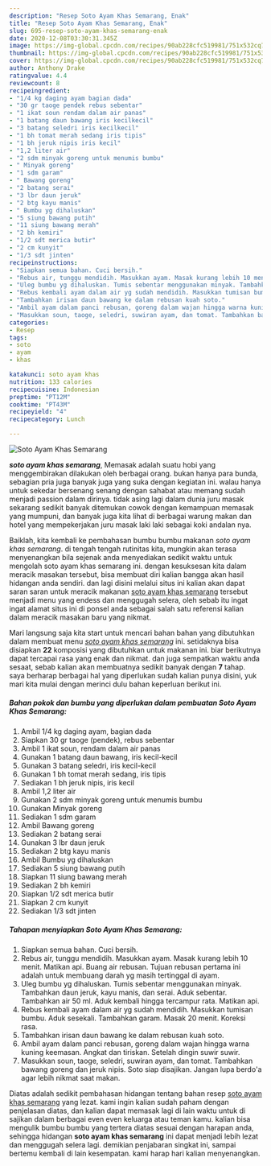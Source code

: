 ```yaml
---
description: "Resep Soto Ayam Khas Semarang, Enak"
title: "Resep Soto Ayam Khas Semarang, Enak"
slug: 695-resep-soto-ayam-khas-semarang-enak
date: 2020-12-08T03:30:31.345Z
image: https://img-global.cpcdn.com/recipes/90ab228cfc519981/751x532cq70/soto-ayam-khas-semarang-foto-resep-utama.jpg
thumbnail: https://img-global.cpcdn.com/recipes/90ab228cfc519981/751x532cq70/soto-ayam-khas-semarang-foto-resep-utama.jpg
cover: https://img-global.cpcdn.com/recipes/90ab228cfc519981/751x532cq70/soto-ayam-khas-semarang-foto-resep-utama.jpg
author: Anthony Drake
ratingvalue: 4.4
reviewcount: 8
recipeingredient:
- "1/4 kg daging ayam bagian dada"
- "30 gr taoge pendek rebus sebentar"
- "1 ikat soun rendam dalam air panas"
- "1 batang daun bawang iris kecilkecil"
- "3 batang seledri iris kecilkecil"
- "1 bh tomat merah sedang iris tipis"
- "1 bh jeruk nipis iris kecil"
- "1,2 liter air"
- "2 sdm minyak goreng untuk menumis bumbu"
- " Minyak goreng"
- "1 sdm garam"
- " Bawang goreng"
- "2 batang serai"
- "3 lbr daun jeruk"
- "2 btg kayu manis"
- " Bumbu yg dihaluskan"
- "5 siung bawang putih"
- "11 siung bawang merah"
- "2 bh kemiri"
- "1/2 sdt merica butir"
- "2 cm kunyit"
- "1/3 sdt jinten"
recipeinstructions:
- "Siapkan semua bahan. Cuci bersih."
- "Rebus air, tunggu mendidih. Masukkan ayam. Masak kurang lebih 10 menit. Matikan api. Buang air rebusan. Tujuan rebusan pertama ini adalah untuk membuang darah yg masih tertinggal di ayam."
- "Uleg bumbu yg dihaluskan. Tumis sebentar menggunakan minyak. Tambahkan daun jeruk, kayu manis, dan serai. Aduk sebentar. Tambahkan air 50 ml. Aduk kembali hingga tercampur rata. Matikan api."
- "Rebus kembali ayam dalam air yg sudah mendidih. Masukkan tumisan bumbu. Aduk sesekali. Tambahkan garam. Masak 20 menit. Koreksi rasa."
- "Tambahkan irisan daun bawang ke dalam rebusan kuah soto."
- "Ambil ayam dalam panci rebusan, goreng dalam wajan hingga warna kuning keemasan. Angkat dan tiriskan. Setelah dingin suwir suwir."
- "Masukkan soun, taoge, seledri, suwiran ayam, dan tomat. Tambahkan bawang goreng dan jeruk nipis. Soto siap disajikan. Jangan lupa berdo&#39;a agar lebih nikmat saat makan."
categories:
- Resep
tags:
- soto
- ayam
- khas

katakunci: soto ayam khas 
nutrition: 133 calories
recipecuisine: Indonesian
preptime: "PT12M"
cooktime: "PT43M"
recipeyield: "4"
recipecategory: Lunch

---
```



![Soto Ayam Khas Semarang](https://img-global.cpcdn.com/recipes/90ab228cfc519981/751x532cq70/soto-ayam-khas-semarang-foto-resep-utama.jpg)

<b><i>soto ayam khas semarang</i></b>, Memasak adalah suatu hobi yang menggembirakan dilakukan oleh berbagai orang. bukan hanya para bunda, sebagian pria juga banyak juga yang suka dengan kegiatan ini. walau hanya untuk sekedar bersenang senang dengan sahabat atau memang sudah menjadi passion dalam dirinya. tidak asing lagi dalam dunia juru masak sekarang sedikit banyak ditemukan cowok dengan kemampuan memasak yang mumpuni, dan banyak juga kita lihat di berbagai warung makan dan hotel yang mempekerjakan juru masak laki laki sebagai koki andalan nya.

Baiklah, kita kembali ke pembahasan bumbu bumbu makanan <i>soto ayam khas semarang</i>. di tengah tengah rutinitas kita, mungkin akan terasa menyenangkan bila sejenak anda menyediakan sedikit waktu untuk mengolah soto ayam khas semarang ini. dengan kesuksesan kita dalam meracik masakan tersebut, bisa membuat diri kalian bangga akan hasil hidangan anda sendiri. dan lagi disini melalui situs ini kalian akan dapat saran saran untuk meracik makanan <u>soto ayam khas semarang</u> tersebut menjadi menu yang endess dan menggugah selera, oleh sebab itu ingat ingat alamat situs ini di ponsel anda sebagai salah satu referensi kalian dalam meracik masakan baru yang nikmat.




Mari langsung saja kita start untuk mencari bahan bahan yang dibutuhkan dalam membuat menu <u><i>soto ayam khas semarang</i></u> ini. setidaknya bisa disiapkan <b>22</b> komposisi yang dibutuhkan untuk makanan ini. biar berikutnya dapat tercapai rasa yang enak dan nikmat. dan juga sempatkan waktu anda sesaat, sebab kalian akan membuatnya sedikit banyak dengan <b>7</b> tahap. saya berharap berbagai hal yang diperlukan sudah kalian punya disini, yuk mari kita mulai dengan merinci dulu bahan keperluan berikut ini.

<!--inarticleads1-->

##### Bahan pokok dan bumbu yang diperlukan dalam pembuatan Soto Ayam Khas Semarang:

1. Ambil 1/4 kg daging ayam, bagian dada
1. Siapkan 30 gr taoge (pendek), rebus sebentar
1. Ambil 1 ikat soun, rendam dalam air panas
1. Gunakan 1 batang daun bawang, iris kecil-kecil
1. Gunakan 3 batang seledri, iris kecil-kecil
1. Gunakan 1 bh tomat merah sedang, iris tipis
1. Sediakan 1 bh jeruk nipis, iris kecil
1. Ambil 1,2 liter air
1. Gunakan 2 sdm minyak goreng untuk menumis bumbu
1. Gunakan  Minyak goreng
1. Sediakan 1 sdm garam
1. Ambil  Bawang goreng
1. Sediakan 2 batang serai
1. Gunakan 3 lbr daun jeruk
1. Sediakan 2 btg kayu manis
1. Ambil  Bumbu yg dihaluskan
1. Sediakan 5 siung bawang putih
1. Siapkan 11 siung bawang merah
1. Sediakan 2 bh kemiri
1. Siapkan 1/2 sdt merica butir
1. Siapkan 2 cm kunyit
1. Sediakan 1/3 sdt jinten




<!--inarticleads2-->

##### Tahapan menyiapkan Soto Ayam Khas Semarang:

1. Siapkan semua bahan. Cuci bersih.
1. Rebus air, tunggu mendidih. Masukkan ayam. Masak kurang lebih 10 menit. Matikan api. Buang air rebusan. Tujuan rebusan pertama ini adalah untuk membuang darah yg masih tertinggal di ayam.
1. Uleg bumbu yg dihaluskan. Tumis sebentar menggunakan minyak. Tambahkan daun jeruk, kayu manis, dan serai. Aduk sebentar. Tambahkan air 50 ml. Aduk kembali hingga tercampur rata. Matikan api.
1. Rebus kembali ayam dalam air yg sudah mendidih. Masukkan tumisan bumbu. Aduk sesekali. Tambahkan garam. Masak 20 menit. Koreksi rasa.
1. Tambahkan irisan daun bawang ke dalam rebusan kuah soto.
1. Ambil ayam dalam panci rebusan, goreng dalam wajan hingga warna kuning keemasan. Angkat dan tiriskan. Setelah dingin suwir suwir.
1. Masukkan soun, taoge, seledri, suwiran ayam, dan tomat. Tambahkan bawang goreng dan jeruk nipis. Soto siap disajikan. Jangan lupa berdo&#39;a agar lebih nikmat saat makan.




Diatas adalah sedikit pembahasan hidangan tentang bahan resep <u>soto ayam khas semarang</u> yang lezat. kami ingin kalian sudah paham dengan penjelasan diatas, dan kalian dapat memasak lagi di lain waktu untuk di sajikan dalam berbagai even even keluarga atau teman kamu. kalian bisa mengulik bumbu bumbu yang tertera diatas sesuai dengan harapan anda, sehingga hidangan <b>soto ayam khas semarang</b> ini dapat menjadi lebih lezat dan menggugah selera lagi. demikian penjabaran singkat ini, sampai bertemu kembali di lain kesempatan. kami harap hari kalian menyenangkan.

